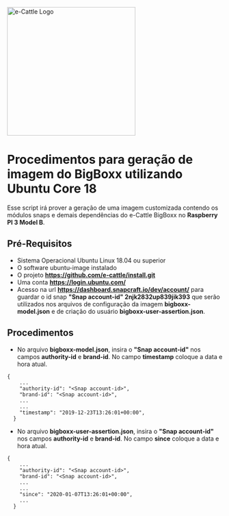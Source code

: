 <img src="https://raw.githubusercontent.com/e-cattle/art/master/eCattle.pnghttps://raw.githubusercontent.com/e-cattle/art/master/eCattle.png" width="300" alt="e-Cattle Logo" />

# Procedimentos para geração de imagem do BigBoxx utilizando Ubuntu Core 18

Esse script irá prover a geração de uma imagem customizada contendo os módulos snaps e demais dependências do e-Cattle BigBoxx no **Raspberry PI 3 Model B**.

## Pré-Requisitos

- Sistema Operacional Ubuntu Linux 18.04 ou superior
- O software ubuntu-image instalado
- O projeto **https://github.com/e-cattle/install.git**
- Uma conta **https://login.ubuntu.com/**
- Acesso na url **https://dashboard.snapcraft.io/dev/account/** para guardar o id snap **"Snap account-id" 2njk2832up839jik393** que serão utilizados nos arquivos de configuração da imagem **bigboxx-model.json** e de criação do usuário **bigboxx-user-assertion.json**.

## Procedimentos

- No arquivo **bigboxx-model.json**, insira o **"Snap account-id"** nos campos **authority-id** e **brand-id**. No campo **timestamp** coloque a data e hora atual.

```shell
{
    ...
    "authority-id": "<Snap account-id>",
    "brand-id": "<Snap account-id>",
    ...
    ...
    "timestamp": "2019-12-23T13:26:01+00:00",
  }
```

- No arquivo **bigboxx-user-assertion.json**, insira o **"Snap account-id"** nos campos **authority-id** e **brand-id**. No campo **since** coloque a data e hora atual.

```shell
{
    ...
    "authority-id": "<Snap account-id>",
    "brand-id": "<Snap account-id>",
    ...
    ...
    "since": "2020-01-07T13:26:01+00:00",
    ...
  }
```
